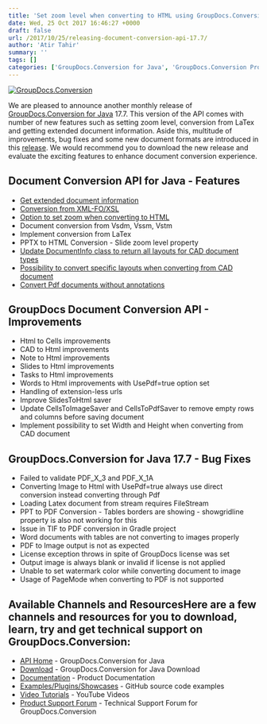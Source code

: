 ```yaml
---
title: 'Set zoom level when converting to HTML using GroupDocs.Conversion for Java 17.7'
date: Wed, 25 Oct 2017 16:46:27 +0000
draft: false
url: /2017/10/25/releasing-document-conversion-api-17.7/
author: 'Atir Tahir'
summary: ''
tags: []
categories: ['GroupDocs.Conversion for Java', 'GroupDocs.Conversion Product Family']
---
```


[![GroupDocs.Conversion](https://blog.groupdocs.com/wp-content/uploads/sites/4/2016/09/conversion.png?itok=MpNabR9F)](#)

We are pleased to announce another monthly release of [GroupDocs.Conversion for Java](https://www.groupdocs.com/products/conversion/java) 17.7. This version of the API comes with number of new features such as setting zoom level, conversion from LaTex and getting extended document information. Aside this, multitude of improvements, bug fixes and some new document formats are introduced in this [release](https://docs.groupdocs.com/display/conversionjava/GroupDocs.Conversion+for+Java+17.7+Release+Notes). We would recommend you to download the new release and evaluate the exciting features to enhance document conversion experience.

## Document Conversion API for Java - Features

*   [Get extended document information](https://docs.groupdocs.com/conversion/java/)
*   [Conversion from XML-FO/XSL](https://docs.groupdocs.com/conversion/java/)
*   [Option to set zoom when converting to HTML](https://docs.groupdocs.com/conversion/java/)
*   Document conversion from Vsdm, Vssm, Vstm
*   Implement conversion from LaTex
*   PPTX to HTML Conversion - Slide zoom level property
*   [Update DocumentInfo class to return all layouts for CAD document types](https://docs.groupdocs.com/conversion/java/)
*   [Possibility to convert specific layouts when converting from CAD document](https://docs.groupdocs.com/conversion/java/)
*   [Convert Pdf documents without annotations](https://docs.groupdocs.com/conversion/java/)

## GroupDocs Document Conversion API - Improvements

*   Html to Cells improvements
*   CAD to Html improvements
*   Note to Html improvements
*   Slides to Html improvements
*   Tasks to Html improvements
*   Words to Html improvements with UsePdf=true option set
*   Handling of extension-less urls
*   Improve SlidesToHtml saver
*   Update CellsToImageSaver and CellsToPdfSaver to remove empty rows and columns before saving document
*   Implement possibility to set Width and Height when converting from CAD document

## GroupDocs.Conversion for Java 17.7 - Bug Fixes

*   Failed to validate PDF\_X\_3 and PDF\_X\_1A
*   Converting Image to Html with UsePdf=true always use direct conversion instead converting through Pdf
*   Loading Latex document from stream requires FileStream
*   PPT to PDF Conversion - Tables borders are showing - showgridline property is also not working for this
*   Issue in TIF to PDF conversion in Gradle project
*   Word documents with tables are not converting to images properly
*   PDF to Image output is not as expected
*   License exception throws in spite of GroupDocs license was set
*   Output image is always blank or invalid if license is not applied
*   Unable to set watermark color while converting document to image
*   Usage of PageMode when converting to PDF is not supported

## Available Channels and ResourcesHere are a few channels and resources for you to download, learn, try and get technical support on GroupDocs.Conversion:

*   [API Home](https://www.groupdocs.com/products/conversion/java "Product Home") - GroupDocs.Conversion for Java
*   [Download](https://downloads.groupdocs.com/conversion/java "Download API") - GroupDocs.Conversion for Java Download
*   [Documentation](https://docs.groupdocs.com/display/conversionjava/Home "Documentation") - Product Documentation
*   [Examples/Plugins/Showcases](https://github.com/groupdocs-conversion/GroupDocs.Conversion-for-Java "Example projects") - GitHub source code examples
*   [Video Tutorials](https://www.youtube.com/playlist?list=PL25CTxMCj5vPNfkcX3UXzMLKEOZwNpkzN) - YouTube Videos
*   [Product Support Forum](https://forum.groupdocs.com/c/conversion "Support forum") \- Technical Support Forum for GroupDocs.Conversion




